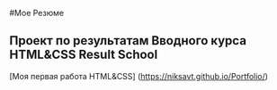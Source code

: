 #Мое Резюме

## Проект по результатам Вводного курса HTML&CSS Result School

[Моя первая работа HTML&CSS] (https://niksavt.github.io/Portfolio/)
